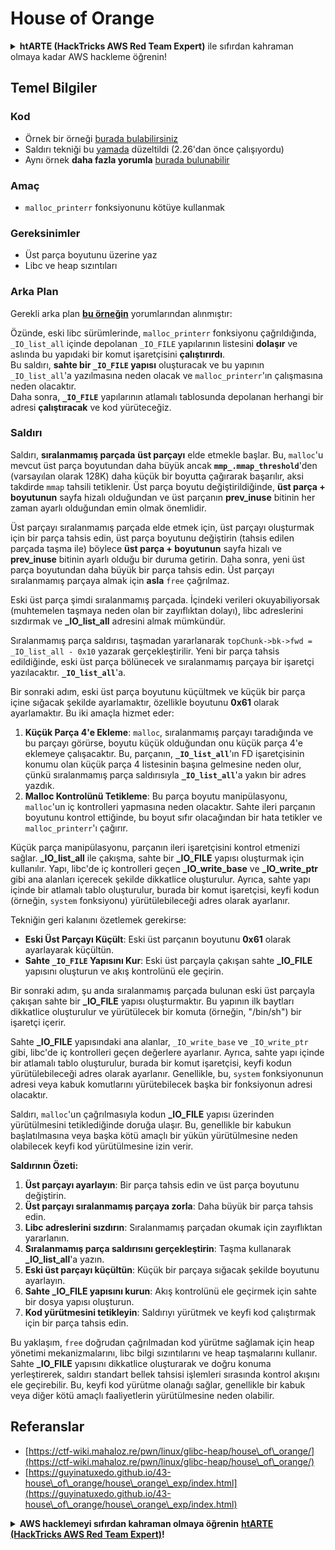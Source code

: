 # House of Orange

<details>

<summary><strong>htARTE (HackTricks AWS Red Team Expert)</strong> ile sıfırdan kahraman olmaya kadar AWS hackleme öğrenin!</summary>

HackTricks'ı desteklemenin diğer yolları:

* **Şirketinizi HackTricks'te reklamını görmek istiyorsanız** veya **HackTricks'i PDF olarak indirmek istiyorsanız** [**ABONELİK PLANLARI**]'na(https://github.com/sponsors/carlospolop) göz atın!
* [**Resmi PEASS & HackTricks ürünleri**](https://peass.creator-spring.com)'ni edinin
* [**PEASS Ailesi**]'ni(https://opensea.io/collection/the-peass-family) keşfedin, özel [**NFT'lerimiz**]'i(https://opensea.io/collection/the-peass-family) içeren koleksiyonumuz
* **Discord grubuna** 💬 [**katılın**](https://discord.gg/hRep4RUj7f) veya [**telegram grubuna**](https://t.me/peass) katılın veya bizi **Twitter** 🐦 [**@hacktricks\_live**](https://twitter.com/hacktricks\_live)'da **takip edin**.
* **Hacking püf noktalarınızı paylaşarak** [**HackTricks**](https://github.com/carlospolop/hacktricks) ve [**HackTricks Cloud**](https://github.com/carlospolop/hacktricks-cloud) github depolarına PR göndererek katkıda bulunun.

</details>

## Temel Bilgiler

### Kod

* Örnek bir örneği [burada bulabilirsiniz](https://github.com/shellphish/how2heap/blob/master/glibc\_2.23/house\_of\_orange.c)
* Saldırı tekniği bu [yamada](https://sourceware.org/git/?p=glibc.git;a=blobdiff;f=stdlib/abort.c;h=117a507ff88d862445551f2c07abb6e45a716b75;hp=19882f3e3dc1ab830431506329c94dcf1d7cc252;hb=91e7cf982d0104f0e71770f5ae8e3faf352dea9f;hpb=0c25125780083cbba22ed627756548efe282d1a0) düzeltildi (2.26'dan önce çalışıyordu)
* Aynı örnek **daha fazla yorumla** [burada bulunabilir](https://guyinatuxedo.github.io/43-house\_of\_orange/house\_orange\_exp/index.html)

### Amaç

* `malloc_printerr` fonksiyonunu kötüye kullanmak

### Gereksinimler

* Üst parça boyutunu üzerine yaz
* Libc ve heap sızıntıları

### Arka Plan

Gerekli arka plan [**bu örneğin**](https://guyinatuxedo.github.io/43-house\_of\_orange/house\_orange\_exp/index.html) yorumlarından alınmıştır:

Özünde, eski libc sürümlerinde, `malloc_printerr` fonksiyonu çağrıldığında, `_IO_list_all` içinde depolanan `_IO_FILE` yapılarının listesini **dolaşır** ve aslında bu yapıdaki bir komut işaretçisini **çalıştırırdı**.\
Bu saldırı, **sahte bir `_IO_FILE` yapısı** oluşturacak ve bu yapının `_IO_list_all`'a yazılmasına neden olacak ve `malloc_printerr`'ın çalışmasına neden olacaktır.\
Daha sonra, **`_IO_FILE`** yapılarının atlamalı tablosunda depolanan herhangi bir adresi **çalıştıracak** ve kod yürüteceğiz.

### Saldırı

Saldırı, **sıralanmamış parçada** **üst parçayı** elde etmekle başlar. Bu, `malloc`'u mevcut üst parça boyutundan daha büyük ancak **`mmp_.mmap_threshold`**'den (varsayılan olarak 128K) daha küçük bir boyutta çağırarak başarılır, aksi takdirde `mmap` tahsili tetiklenir. Üst parça boyutu değiştirildiğinde, **üst parça + boyutunun** sayfa hizalı olduğundan ve üst parçanın **prev\_inuse** bitinin her zaman ayarlı olduğundan emin olmak önemlidir.

Üst parçayı sıralanmamış parçada elde etmek için, üst parçayı oluşturmak için bir parça tahsis edin, üst parça boyutunu değiştirin (tahsis edilen parçada taşma ile) böylece **üst parça + boyutunun** sayfa hizalı ve **prev\_inuse** bitinin ayarlı olduğu bir duruma getirin. Daha sonra, yeni üst parça boyutundan daha büyük bir parça tahsis edin. Üst parçayı sıralanmamış parçaya almak için **asla** `free` çağrılmaz.

Eski üst parça şimdi sıralanmamış parçada. İçindeki verileri okuyabiliyorsak (muhtemelen taşmaya neden olan bir zayıflıktan dolayı), libc adreslerini sızdırmak ve **\_IO\_list\_all** adresini almak mümkündür.

Sıralanmamış parça saldırısı, taşmadan yararlanarak `topChunk->bk->fwd = _IO_list_all - 0x10` yazarak gerçekleştirilir. Yeni bir parça tahsis edildiğinde, eski üst parça bölünecek ve sıralanmamış parçaya bir işaretçi yazılacaktır. **`_IO_list_all`**'a.

Bir sonraki adım, eski üst parça boyutunu küçültmek ve küçük bir parça içine sığacak şekilde ayarlamaktır, özellikle boyutunu **0x61** olarak ayarlamaktır. Bu iki amaçla hizmet eder:

1. **Küçük Parça 4'e Ekleme**: `malloc`, sıralanmamış parçayı taradığında ve bu parçayı görürse, boyutu küçük olduğundan onu küçük parça 4'e eklemeye çalışacaktır. Bu, parçanın, **`_IO_list_all`**'ın FD işaretçisinin konumu olan küçük parça 4 listesinin başına gelmesine neden olur, çünkü sıralanmamış parça saldırısıyla **`_IO_list_all`**'a yakın bir adres yazdık.
2. **Malloc Kontrolünü Tetikleme**: Bu parça boyutu manipülasyonu, `malloc`'un iç kontrolleri yapmasına neden olacaktır. Sahte ileri parçanın boyutunu kontrol ettiğinde, bu boyut sıfır olacağından bir hata tetikler ve `malloc_printerr`'ı çağırır.

Küçük parça manipülasyonu, parçanın ileri işaretçisini kontrol etmenizi sağlar. **\_IO\_list\_all** ile çakışma, sahte bir **\_IO\_FILE** yapısı oluşturmak için kullanılır. Yapı, libc'de iç kontrolleri geçen **\_IO_write_base** ve **\_IO_write_ptr** gibi ana alanları içerecek şekilde dikkatlice oluşturulur. Ayrıca, sahte yapı içinde bir atlamalı tablo oluşturulur, burada bir komut işaretçisi, keyfi kodun (örneğin, `system` fonksiyonu) yürütülebileceği adres olarak ayarlanır.

Tekniğin geri kalanını özetlemek gerekirse:

* **Eski Üst Parçayı Küçült**: Eski üst parçanın boyutunu **0x61** olarak ayarlayarak küçültün.
* **Sahte `_IO_FILE` Yapısını Kur**: Eski üst parçayla çakışan sahte **\_IO_FILE** yapısını oluşturun ve akış kontrolünü ele geçirin.

Bir sonraki adım, şu anda sıralanmamış parçada bulunan eski üst parçayla çakışan sahte bir **\_IO_FILE** yapısı oluşturmaktır. Bu yapının ilk baytları dikkatlice oluşturulur ve yürütülecek bir komuta (örneğin, "/bin/sh") bir işaretçi içerir.

Sahte **\_IO_FILE** yapısındaki ana alanlar, `_IO_write_base` ve `_IO_write_ptr` gibi, libc'de iç kontrolleri geçen değerlere ayarlanır. Ayrıca, sahte yapı içinde bir atlamalı tablo oluşturulur, burada bir komut işaretçisi, keyfi kodun yürütülebileceği adres olarak ayarlanır. Genellikle, bu, `system` fonksiyonunun adresi veya kabuk komutlarını yürütebilecek başka bir fonksiyonun adresi olacaktır.

Saldırı, `malloc`'un çağrılmasıyla kodun **\_IO_FILE** yapısı üzerinden yürütülmesini tetiklediğinde doruğa ulaşır. Bu, genellikle bir kabukun başlatılmasına veya başka kötü amaçlı bir yükün yürütülmesine neden olabilecek keyfi kod yürütülmesine izin verir.

**Saldırının Özeti:**

1. **Üst parçayı ayarlayın**: Bir parça tahsis edin ve üst parça boyutunu değiştirin.
2. **Üst parçayı sıralanmamış parçaya zorla**: Daha büyük bir parça tahsis edin.
3. **Libc adreslerini sızdırın**: Sıralanmamış parçadan okumak için zayıflıktan yararlanın.
4. **Sıralanmamış parça saldırısını gerçekleştirin**: Taşma kullanarak **\_IO_list_all**'a yazın.
5. **Eski üst parçayı küçültün**: Küçük bir parçaya sığacak şekilde boyutunu ayarlayın.
6. **Sahte \_IO\_FILE yapısını kurun**: Akış kontrolünü ele geçirmek için sahte bir dosya yapısı oluşturun.
7. **Kod yürütmesini tetikleyin**: Saldırıyı yürütmek ve keyfi kod çalıştırmak için bir parça tahsis edin.

Bu yaklaşım, `free` doğrudan çağrılmadan kod yürütme sağlamak için heap yönetimi mekanizmalarını, libc bilgi sızıntılarını ve heap taşmalarını kullanır. Sahte **\_IO_FILE** yapısını dikkatlice oluşturarak ve doğru konuma yerleştirerek, saldırı standart bellek tahsisi işlemleri sırasında kontrol akışını ele geçirebilir. Bu, keyfi kod yürütme olanağı sağlar, genellikle bir kabuk veya diğer kötü amaçlı faaliyetlerin yürütülmesine neden olabilir.
## Referanslar

* [https://ctf-wiki.mahaloz.re/pwn/linux/glibc-heap/house\_of\_orange/](https://ctf-wiki.mahaloz.re/pwn/linux/glibc-heap/house\_of\_orange/)
* [https://guyinatuxedo.github.io/43-house\_of\_orange/house\_orange\_exp/index.html](https://guyinatuxedo.github.io/43-house\_of\_orange/house\_orange\_exp/index.html)

<details>

<summary><strong>AWS hacklemeyi sıfırdan kahraman olmaya öğrenin</strong> <a href="https://training.hacktricks.xyz/courses/arte"><strong>htARTE (HackTricks AWS Red Team Expert)</strong></a><strong>!</strong></summary>

HackTricks'ı desteklemenin diğer yolları:

* **Şirketinizi HackTricks'te reklamını görmek istiyorsanız** veya **HackTricks'i PDF olarak indirmek istiyorsanız** [**ABONELİK PLANLARI**](https://github.com/sponsors/carlospolop)'na göz atın!
* [**Resmi PEASS & HackTricks ürünlerini**](https://peass.creator-spring.com) edinin
* [**The PEASS Family'yi**](https://opensea.io/collection/the-peass-family) keşfedin, özel [**NFT'lerimiz**](https://opensea.io/collection/the-peass-family) koleksiyonumuz
* **💬 [**Discord grubuna**](https://discord.gg/hRep4RUj7f) veya [**telegram grubuna**](https://t.me/peass) katılın veya bizi **Twitter** 🐦 [**@hacktricks\_live**](https://twitter.com/hacktricks\_live)**'da takip edin.**
* **Hacking püf noktalarınızı paylaşarak PR'lar göndererek** [**HackTricks**](https://github.com/carlospolop/hacktricks) ve [**HackTricks Cloud**](https://github.com/carlospolop/hacktricks-cloud) github depolarına katkıda bulunun.

</details>
